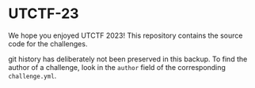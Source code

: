 # UTCTF-23

We hope you enjoyed UTCTF 2023! This repository contains the source code for the challenges.

git history has deliberately not been preserved in this backup. To find the author of a challenge, look in the `author` field of the corresponding `challenge.yml`.
